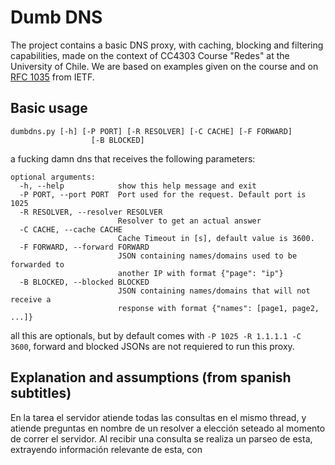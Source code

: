 # Dumb DNS

The project contains a basic DNS proxy, with caching, blocking and filtering capabilities, made on the context of
CC4303 Course "Redes" at the University of Chile. We are based on examples given on the course and on 
[RFC 1035](https://www.ietf.org/rfc/rfc1035.txt) from IETF.

## Basic usage
```
dumbdns.py [-h] [-P PORT] [-R RESOLVER] [-C CACHE] [-F FORWARD]
                  [-B BLOCKED]
```
a fucking damn dns that receives the following parameters:
```
optional arguments:
  -h, --help            show this help message and exit
  -P PORT, --port PORT  Port used for the request. Default port is 1025
  -R RESOLVER, --resolver RESOLVER
                        Resolver to get an actual answer
  -C CACHE, --cache CACHE
                        Cache Timeout in [s], default value is 3600.
  -F FORWARD, --forward FORWARD
                        JSON containing names/domains used to be forwarded to
                        another IP with format {"page": "ip"}
  -B BLOCKED, --blocked BLOCKED
                        JSON containing names/domains that will not receive a
                        response with format {"names": [page1, page2, ...]}
```

all this are optionals, but by default comes with `-P 1025 -R 1.1.1.1 -C 3600`, forward and blocked JSONs are not
requiered to run this proxy.

## Explanation and assumptions (from spanish subtitles)

En la tarea el servidor atiende todas las consultas en el mismo thread, y atiende preguntas en nombre de un resolver
a elección seteado al momento de correr el servidor. Al recibir una consulta se realiza un parseo de esta, extrayendo
información relevante de esta, con 
